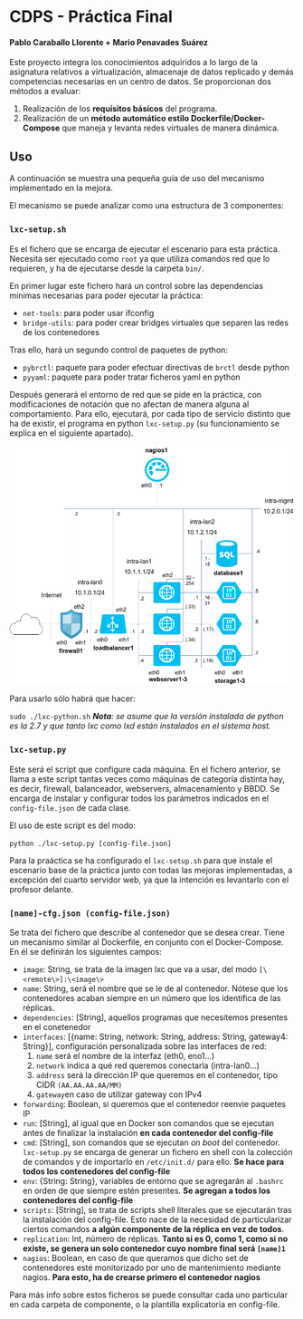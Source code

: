 ﻿# CDPS - Práctica Final
#### Pablo Caraballo Llorente + Mario Penavades Suárez

Este proyecto integra los conocimientos adquiridos a lo largo de la asignatura relativos a virtualización, almacenaje de datos replicado y demás competencias necesarias en un centro de datos.
Se proporcionan dos métodos a evaluar:

 1. Realización de los **requisitos básicos** del programa.
 2. Realización de un **método automático estilo Dockerfile/Docker-Compose** que maneja y levanta redes virtuales de manera dinámica.

## Uso

A continuación se muestra una pequeña guía de uso del mecanismo implementado en la mejora. 

El mecanismo se puede analizar como una estructura de 3 componentes:

### `lxc-setup.sh`

Es el fichero que se encarga de ejecutar el escenario para esta práctica. Necesita ser ejecutado como `root` ya que utiliza comandos red que lo requieren, y ha de ejecutarse desde la carpeta `bin/`.

En primer lugar este fichero hará un control sobre las dependencias mínimas necesarias para poder ejecutar la práctica:

 - `net-tools`: para poder usar ifconfig
 - `bridge-utils`: para poder crear bridges virtuales que separen las redes de los contenedores  

Tras ello, hará un segundo control de paquetes de python:

 - `pybrctl`: paquete para poder efectuar directivas de `brctl` desde python
 - `pyyaml`: paquete para poder tratar ficheros yaml en python

Después generará el entorno de red que se pide en la práctica, con modificaciones de notación que no afectan de manera alguna al comportamiento. Para ello, ejecutará, por cada tipo de servicio distinto que ha de existir, el programa en python `lxc-setup.py` (su funcionamiento se explica en el siguiente apartado).

![diagram](assets/diagrama.png)

Para usarlo sólo habrá que hacer:

  `sudo ./lxc-python.sh`
_**Nota**: se asume que la versión instalada de python es la 2.7 y que tanto lxc como lxd están instalados en el sistema host._  

### `lxc-setup.py`  

Este será el script que configure cada máquina. En el fichero anterior, se llama a este script tantas veces como máquinas de categoría distinta hay, es decir, firewall, balanceador, webservers, almacenamiento y BBDD. Se encarga de instalar y configurar todos los parámetros indicados en el `config-file.json` de cada clase.

El uso de este script es del modo:

`python ./lxc-setup.py [config-file.json]`

Para la praáctica se ha configurado el `lxc-setup.sh` para que instale el escenario base de la práctica junto con todas las mejoras implementadas, a excepción del cuarto servidor web, ya que la intención es levantarlo con el profesor delante.

### `[name]-cfg.json (config-file.json)`

Se trata del fichero que describe al contenedor que se desea crear. Tiene un mecanismo similar al Dockerfile, en conjunto con el Docker-Compose. En él se definirán los siguientes campos:

 - `image`: String, se trata de la imagen lxc que va a usar, del modo `[\<remote\>]:\<image\>`
 - `name`: String, será el nombre que se le de al contenedor. Nótese que los contenedores acaban siempre en un número que los identifica de las réplicas.
 - `dependencies`: [String], aquellos programas que necesitemos presentes en el conetenedor
 - `interfaces`: [{name: String, network: String, address: String, gateway4: String}], configuración personalizada sobre las interfaces de red: 
	  1.  `name` será el nombre de la interfaz (eth0, eno1...)
	  2. `network` indica a qué red queremos conectarla (intra-lan0...)
	  3. `address` será la dirección IP que queremos en el contenedor, tipo CIDR `(AA.AA.AA.AA/MM)`
	  4. `gateway`en caso de utilizar gateway con IPv4
- `forwarding`: Boolean, si queremos que el contenedor reenvie paquetes IP
- `run`: [String], al igual que en Docker son comandos que se ejecutan antes de finalizar la instalación **en cada contenedor del config-file**
- `cmd`: [String], son comandos que se ejecutan _on boot_ del contenedor. `lxc-setup.py` se encarga de generar un fichero en shell con la colección de comandos y de importarlo en `/etc/init.d/` para ello. **Se hace para todos los contenedores del config-file**
- `env`: {String: String}, variables de entorno que se agregarán al `.bashrc` en orden de que siempre estén presentes. **Se agregan a todos los contenedores del config-file**
- `scripts`: [String], se trata de scripts shell literales que se ejecutarán tras la instalación del config-file. Esto nace de la necesidad de particularizar ciertos comandos **a algún componente de la réplica en vez de todos**.
- `replication`: Int, número de réplicas. **Tanto si es 0, como 1, como si no existe, se genera un solo contenedor cuyo nombre final será `[name]1`** 
- `nagios`: Boolean, en caso de que queramos que dicho set de contenedores esté monitorizado por uno de mantenimiento mediante nagios. **Para esto, ha de crearse primero el contenedor nagios**

Para más info sobre estos ficheros se puede consultar cada uno particular en cada carpeta de componente, o la plantilla explicatoria en config-file.
